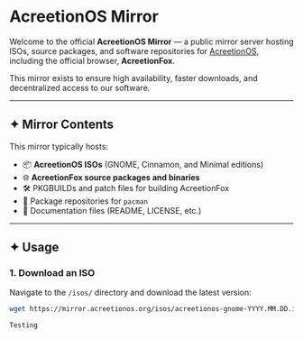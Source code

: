 # AcreetionOS Mirror

Welcome to the official **AcreetionOS Mirror** — a public mirror server hosting ISOs, source packages, and software repositories for [AcreetionOS](https://acreetionos.org), including the official browser, **AcreetionFox**.

This mirror exists to ensure high availability, faster downloads, and decentralized access to our software.

---

## ✦ Mirror Contents

This mirror typically hosts:

- 📦 **AcreetionOS ISOs** (GNOME, Cinnamon, and Minimal editions)
- 🌐 **AcreetionFox source packages and binaries**
- 🛠️ PKGBUILDs and patch files for building AcreetionFox
- 📁 Package repositories for `pacman`
- 📜 Documentation files (README, LICENSE, etc.)

---

## ✦ Usage

### 1. Download an ISO

Navigate to the `/isos/` directory and download the latest version:

```bash
wget https://mirror.acreetionos.org/isos/acreetionos-gnome-YYYY.MM.DD.iso

Testing

